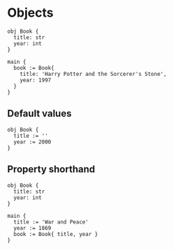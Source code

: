 # Objects
```the
obj Book {
  title: str
  year: int
}

main {
  book := Book{
    title: 'Harry Potter and the Sorcerer's Stone',
    year: 1997
  }
}
```

## Default values
```the
obj Book {
  title := ''
  year := 2000
}
```

## Property shorthand
```the
obj Book {
  title: str
  year: int
}

main {
  title := 'War and Peace'
  year := 1869
  book := Book{ title, year }
}
```
